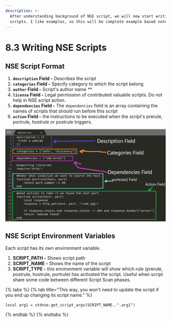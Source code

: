 ```yaml
---
description: >-
  After understanding background of NSE script, we will now start writing NSE
  scripts. I like examples, so this will be complete example based notes.
---
```


# 8.3 Writing NSE Scripts

## NSE Script Format

1. **`description` Field -** Describes the script 
2. **`categories` Field -** Specify category to which the script belong
3. **`author` Field -** Script's author name _\*\*_
4. **`license` Field -** Legal permission of contributed valuable scripts. Do not help in NSE script action.
5. **`dependencies` Field -**  The `dependencies` field is an array containing the names of scripts that should run before this script
6. **`action` Field -**  the instructions to be executed when the script's prerule, portrule, hostrule or postrule triggers.

![](../../../.gitbook/assets/image-71.png)

## NSE Script Environment Variables

Each script has its own environment variable.

1. **SCRIPT\_PATH -** Shows script path
2. **SCRIPT\_NAME -** Shows the name of the script
3. **SCRIPT\_TYPE -** this environment variable will show which rule \(prerule, postrule, hostrule, portrule\) has activated the script. Useful when script share some code between different Script Scan phases.

{% tabs %}
{% tab title="This way, you won\'t need to update the script if you end up changing its script name." %}
```text
local arg1 = stdnse.get_script_args(SCRIPT_NAME..".arg1")
```
{% endtab %}
{% endtabs %}

